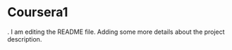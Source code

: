 # Coursera1
.
I am editing the README file. Adding some more details about the project description.

